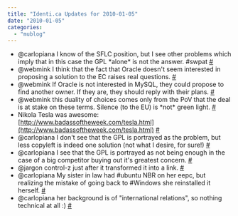 ```yaml
---
title: "Identi.ca Updates for 2010-01-05"
date: "2010-01-05"
categories: 
  - "mublog"
---
```


- @carlopiana I know of the SFLC position, but I see other problems which imply that in this case the GPL \*alone\* is not the answer. #swpat [#](http://identi.ca/notice/18217155)
- @webmink I think that the fact that Oracle doesn't seem interested in proposing a solution to the EC raises real questions. [#](http://identi.ca/notice/18217451)
- @webmink If Oracle is not interested in MySQL, they could propose to find another owner. If they are, they should reply with their plans. [#](http://identi.ca/notice/18217490)
- @webmink this duality of choices comes only from the PoV that the deal is at stake on these terms. Silence (to the EU) is \*not\* green light. [#](http://identi.ca/notice/18217558)
- Nikola Tesla was awesome: [http://www.badassoftheweek.com/tesla.html](http://www.badassoftheweek.com/tesla.html) [#](http://identi.ca/notice/18218337)
- @carlopiana I don't see that the GPL is portrayed as the problem, but less copyleft is indeed one solution (not what I desire, for sure!) [#](http://identi.ca/notice/18229657)
- @carlopiana I see that the GPL is portrayed as not being enough in the case of a big competitor buying out it's greatest concern. [#](http://identi.ca/notice/18229709)
- @jargon control-z just after it transformed it into a link. [#](http://identi.ca/notice/18229820)
- @carlopiana My sister in law had #ubuntu NBR on her eepc, but realizing the mistake of going back to #Windows she reinstalled it herself. [#](http://identi.ca/notice/18232569)
- @carlopiana her background is of "international relations", so nothing technical at all :) [#](http://identi.ca/notice/18232584)
